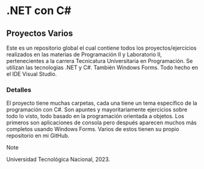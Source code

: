 # .NET con C#

## Proyectos Varios

Este es un repositorio global el cual contiene todos los proyectos/ejercicios realizados en las materias de Programación II y Laboratorio II, pertenecientes a la carrera Tecnicatura Universitaria en Programación. Se utilizan las tecnologías .NET y C#. También Windows Forms. Todo hecho en el IDE Visual Studio.

### Detalles
El proyecto tiene muchas carpetas, cada una tiene un tema específico de la programación con C#. Son apuntes y mayoritariamente ejercicios sobre todo lo visto, todo basado en la programación orientada a objetos. Los primeros son aplicaciones de consola pero después aparecen muchos más completos usando Windows Forms. Varios de estos tienen su propio repositorio en mi GitHub.

> [!NOTE]
> Universidad Tecnológica Nacional, 2023.

